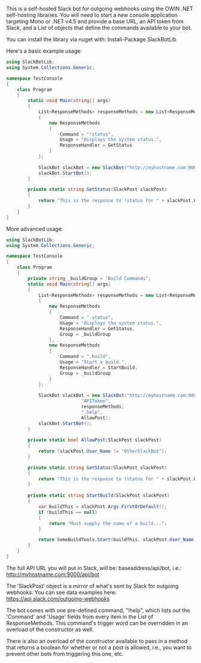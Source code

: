 This is a self-hosted Slack bot for outgoing webhooks using the OWIN .NET self-hosting libraries. You will need to start a new console application targeting Mono or .NET v4.5 and provide a base URL, an API token from Slack, and a List of objects that define the commands available to your bot. 

You can install the library via nuget with: Install-Package SlackBotLib

Here's a basic example usage:
```c#
using SlackBotLib;
using System.Collections.Generic;

namespace TestConsole
{
    class Program
    {
        static void Main(string[] args)
        {
            List<ResponseMethods> responseMethods = new List<ResponseMethods>
            {
                new ResponseMethods
                {
                    Command = "!status",
                    Usage = "Displays the system status.",
                    ResponseHandler = GetStatus
                }
            };
						
			SlackBot slackBot = new SlackBot("http://myhostname.com:9000", "APIToken", responseMethods);
			slackBot.StartBot();
        }

        private static string GetStatus(SlackPost slackPost)
        {
            return "This is the response to !status for " + slackPost.User_Name;
        }
    }
}
```

More advanced usage:

```c#
using SlackBotLib;
using System.Collections.Generic;

namespace TestConsole
{
    class Program
    {
    	private string _buildGroup = "Build Commands";
        static void Main(string[] args)
        {
            List<ResponseMethods> responseMethods = new List<ResponseMethods>
            {
                new ResponseMethods
                {
                    Command = ".status",
                    Usage = "Displays the system status.",
                    ResponseHandler = GetStatus,
		    		Group = _buildGroup
                },
				new ResponseMethods
				{
					Command = ".build",
					Usage = "Start a build.",
					ResponseHandler = StartBuild,
					Group = _buildGroup
				}
            };
	    
			SlackBot slackBot = new SlackBot("http://myhostname.com:9000", 
							"APIToken", 
							responseMethods, 
							".help", 
							AllowPost);
			slackBot.StartBot();
        }
	
		private static bool AllowPost(SlackPost slackPost)
		{
			return (slackPost.User_Name != "OtherSlackBot");
		}

        private static string GetStatus(SlackPost slackPost)
        {
            return "This is the response to !status for " + slackPost.User_Name;
        }
	
		private static string StartBuild(SlackPost slackPost)
        {
			var buildThis = slackPost.Args.FirstOrDefault();
			if (buildThis == null)
			{
				return "Must supply the name of a build...";
			}

			return SomeBuildTools.Start(buildThis, slackPost.User_Name);
        }
    }
}
```

The full API URL you will put in Slack, will be: baseaddress/api/bot, i.e.: http://myhostname.com:9000/api/bot

The 'SlackPost' object is a mirror of what's sent by Slack for outgoing webhooks. You can see data examples here: https://api.slack.com/outgoing-webhooks

The bot comes with one pre-defined command, "!help", which lists out the 'Command' and 'Usage' fields from every item in the List of ResponseMethods. This command's trigger word can be overridden in an overload of the constructor as well.

There is also an overload of the constructor available to pass in a method that returns a boolean for whether or not a post is allowed, i.e., you want to prevent other bots from triggering this one, etc.
